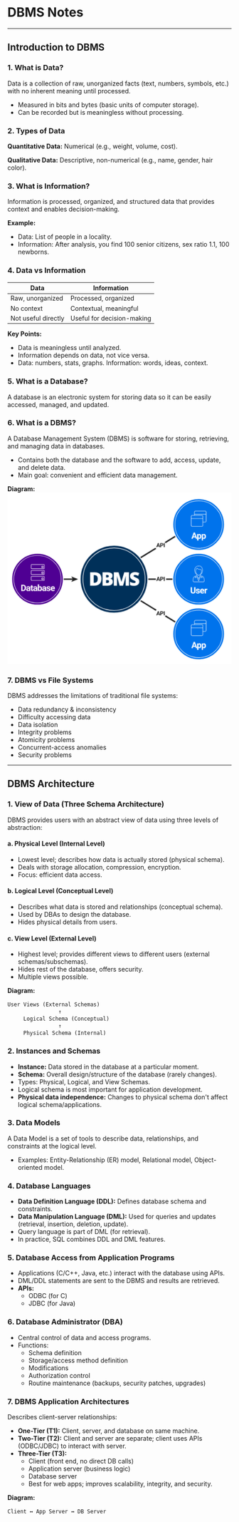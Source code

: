# DBMS Notes

---

## Introduction to DBMS

### 1. What is Data?
Data is a collection of raw, unorganized facts (text, numbers, symbols, etc.) with no inherent meaning until processed.

- Measured in bits and bytes (basic units of computer storage).
- Can be recorded but is meaningless without processing.

### 2. Types of Data
**Quantitative Data:** Numerical (e.g., weight, volume, cost).

**Qualitative Data:** Descriptive, non-numerical (e.g., name, gender, hair color).

### 3. What is Information?
Information is processed, organized, and structured data that provides context and enables decision-making.

**Example:**
- Data: List of people in a locality.
- Information: After analysis, you find 100 senior citizens, sex ratio 1.1, 100 newborns.

### 4. Data vs Information
| Data                | Information                |
|---------------------|----------------------------|
| Raw, unorganized    | Processed, organized       |
| No context          | Contextual, meaningful     |
| Not useful directly | Useful for decision-making |

**Key Points:**
- Data is meaningless until analyzed.
- Information depends on data, not vice versa.
- Data: numbers, stats, graphs. Information: words, ideas, context.

### 5. What is a Database?
A database is an electronic system for storing data so it can be easily accessed, managed, and updated.

### 6. What is a DBMS?
A Database Management System (DBMS) is software for storing, retrieving, and managing data in databases.

- Contains both the database and the software to add, access, update, and delete data.
- Main goal: convenient and efficient data management.

**Diagram:**
![DBMS vs File System Diagram](../images/1.png)

### 7. DBMS vs File Systems
DBMS addresses the limitations of traditional file systems:

- Data redundancy & inconsistency
- Difficulty accessing data
- Data isolation
- Integrity problems
- Atomicity problems
- Concurrent-access anomalies
- Security problems

---

## DBMS Architecture

### 1. View of Data (Three Schema Architecture)
DBMS provides users with an abstract view of data using three levels of abstraction:

#### a. Physical Level (Internal Level)
- Lowest level; describes how data is actually stored (physical schema).
- Deals with storage allocation, compression, encryption.
- Focus: efficient data access.

#### b. Logical Level (Conceptual Level)
- Describes what data is stored and relationships (conceptual schema).
- Used by DBAs to design the database.
- Hides physical details from users.

#### c. View Level (External Level)
- Highest level; provides different views to different users (external schemas/subschemas).
- Hides rest of the database, offers security.
- Multiple views possible.

**Diagram:**
```
User Views (External Schemas)
				↑
	 Logical Schema (Conceptual)
				↑
	 Physical Schema (Internal)
```

### 2. Instances and Schemas
- **Instance:** Data stored in the database at a particular moment.
- **Schema:** Overall design/structure of the database (rarely changes).
- Types: Physical, Logical, and View Schemas.
- Logical schema is most important for application development.
- **Physical data independence:** Changes to physical schema don't affect logical schema/applications.

### 3. Data Models
A Data Model is a set of tools to describe data, relationships, and constraints at the logical level.

- Examples: Entity-Relationship (ER) model, Relational model, Object-oriented model.

### 4. Database Languages
- **Data Definition Language (DDL):** Defines database schema and constraints.
- **Data Manipulation Language (DML):** Used for queries and updates (retrieval, insertion, deletion, update).
- Query language is part of DML (for retrieval).
- In practice, SQL combines DDL and DML features.

### 5. Database Access from Application Programs
- Applications (C/C++, Java, etc.) interact with the database using APIs.
- DML/DDL statements are sent to the DBMS and results are retrieved.
- **APIs:**
	- ODBC (for C)
	- JDBC (for Java)

### 6. Database Administrator (DBA)
- Central control of data and access programs.
- Functions:
	- Schema definition
	- Storage/access method definition
	- Modifications
	- Authorization control
	- Routine maintenance (backups, security patches, upgrades)

### 7. DBMS Application Architectures
Describes client-server relationships:

- **One-Tier (T1):** Client, server, and database on same machine.
- **Two-Tier (T2):** Client and server are separate; client uses APIs (ODBC/JDBC) to interact with server.
- **Three-Tier (T3):**
	- Client (front end, no direct DB calls)
	- Application server (business logic)
	- Database server
	- Best for web apps; improves scalability, integrity, and security.

**Diagram:**
```
Client ↔ App Server ↔ DB Server
```